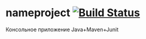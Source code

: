 # nameproject  [![Build Status](https://travis-ci.com/OlgaChaus/nameproject.svg?branch=master)](https://travis-ci.com/OlgaChaus/nameproject)
Консольное приложение Java+Maven+Junit

